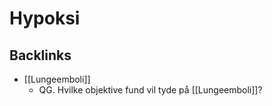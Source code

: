 # Hypoksi

## Backlinks
* [[Lungeemboli]]
	* QG. Hvilke objektive fund vil tyde på [[Lungeemboli]]?

<!-- {BearID:FB23DA8C-BF68-4AD6-AC6B-5DB62919A8BF-62757-00006BE96BD97ABE} -->
